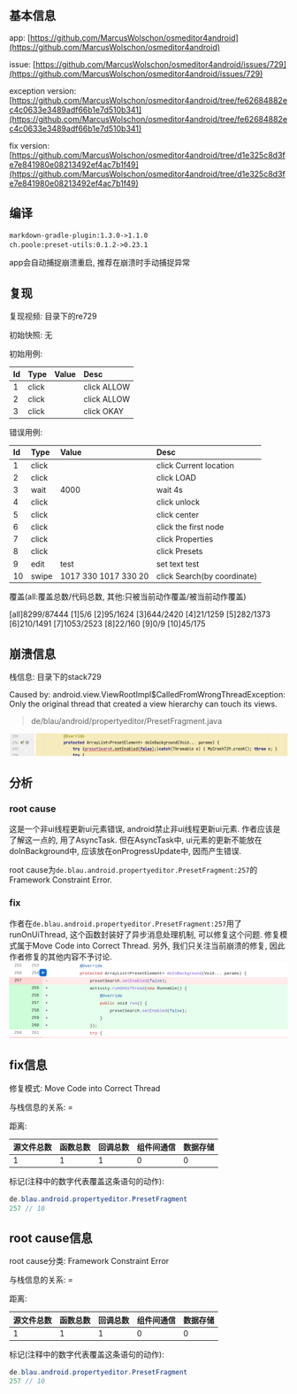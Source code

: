 ## 基本信息

app: [https://github.com/MarcusWolschon/osmeditor4android](https://github.com/MarcusWolschon/osmeditor4android)

issue: [https://github.com/MarcusWolschon/osmeditor4android/issues/729](https://github.com/MarcusWolschon/osmeditor4android/issues/729)

exception version: [https://github.com/MarcusWolschon/osmeditor4android/tree/fe62684882ec4c0633e3489adf66b1e7d510b341](https://github.com/MarcusWolschon/osmeditor4android/tree/fe62684882ec4c0633e3489adf66b1e7d510b341)

fix version: [https://github.com/MarcusWolschon/osmeditor4android/tree/d1e325c8d3fe7e841980e08213492ef4ac7b1f49](https://github.com/MarcusWolschon/osmeditor4android/tree/d1e325c8d3fe7e841980e08213492ef4ac7b1f49)

## 编译

```xml
markdown-gradle-plugin:1.3.0->1.1.0
ch.poole:preset-utils:0.1.2->0.23.1
```
app会自动捕捉崩溃重启, 推荐在崩溃时手动捕捉异常
## 复现

复现视频: 目录下的re729

初始快照: 无

初始用例: 

|Id|Type|Value|Desc|
|:----|:----|:----|:----|
|1|click|    |click ALLOW|
|2|click|    |click ALLOW|
|3|click|    |click OKAY|

错误用例:

|Id|Type|Value|Desc|
|:----|:----|:----|:----|
|1|click|    |click Current location|
|2|click|    |click LOAD|
|3|wait|4000|wait 4s|
|4|click|    |click unlock|
|5|click|    |click center|
|6|click|    |click the first node|
|7|click|    |click Properties|
|8|click|    |click Presets|
|9|edit|test|set text test|
|10|swipe|1017 330 1017 330 20|click Search(by coordinate)|

覆盖(all:覆盖总数/代码总数, 其他:只被当前动作覆盖/被当前动作覆盖)

[all]8299/87444 [1]5/6 [2]95/1624 [3]644/2420 [4]21/1259 [5]282/1373 [6]210/1491 [7]1053/2523 [8]22/160 [9]0/9 [10]45/175 

## 崩溃信息

栈信息: 目录下的stack729

Caused by: android.view.ViewRootImpl$CalledFromWrongThreadException: Only the original thread that created a view hierarchy can touch its views.

> de/blau/android/propertyeditor/PresetFragment.java

![image-20220315073719716](README.assets/image-20220315073719716.png)

## 分析

### root cause

这是一个非ui线程更新ui元素错误, android禁止非ui线程更新ui元素. 作者应该是了解这一点的, 用了AsyncTask. 但在AsyncTask中, ui元素的更新不能放在doInBackground中, 应该放在onProgressUpdate中, 因而产生错误.

root cause为`de.blau.android.propertyeditor.PresetFragment:257`的Framework Constraint Error.

### fix

作者在`de.blau.android.propertyeditor.PresetFragment:257`用了runOnUiThread, 这个函数封装好了异步消息处理机制, 可以修复这个问题. 修复模式属于Move Code into Correct Thread. 另外, 我们只关注当前崩溃的修复, 因此作者修复的其他内容不予讨论.![image-20220407152904976](README.assets/image-20220407152904976.png)

## fix信息

修复模式: Move Code into Correct Thread

与栈信息的关系: =

距离:

|源文件总数|函数总数|回调总数|组件间通信|数据存储|
|:----|:----|:----|:----|:----|
|1|1|1|0|0|

标记(注释中的数字代表覆盖这条语句的动作):

```java
de.blau.android.propertyeditor.PresetFragment
257 // 10
```
## root cause信息

root cause分类: Framework Constraint Error

与栈信息的关系: =

距离:

|源文件总数|函数总数|回调总数|组件间通信|数据存储|
|:----|:----|:----|:----|:----|
|1|1|1|0|0|

标记(注释中的数字代表覆盖这条语句的动作):

```java
de.blau.android.propertyeditor.PresetFragment
257 // 10
```
